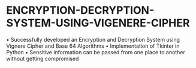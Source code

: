 # ENCRYPTION-DECRYPTION-SYSTEM-USING-VIGENERE-CIPHER
• Successfully developed an Encryption and Decryption System using Vignere Cipher and Base 64   Algorithms • Implementation of Tkinter in Python  • Sensitive information can be passed from one place to another without getting compromised
